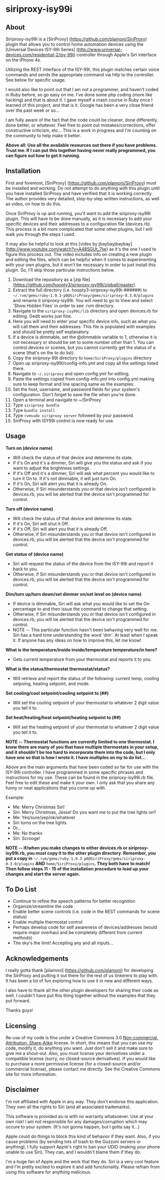 siriproxy-isy99i
================

About
-----

Siriproxy-isy99i is a [SiriProxy] (https://github.com/plamoni/SiriProxy) plugin that allows you to control home automation devices using the [Universal Devices ISY-99i Series] (http://www.universal-devices.com/residential-2/isy-99i) controller through Apple's Siri interface on the iPhone 4s.

Utilizing the REST interface of the ISY-99i, this plugin matches certain voice commands and sends the appropriate command via http to the controller.  See below for specific usage.

I would also like to point out that I am not a programmer, and haven't coded in Ruby before, so go easy on me.  I've done some php coding (more like hacking) and that is about it.  I gave myself a crash course in Ruby once I learned of this project, and that is it.  Google has been a very close friend over the past week or so...

I am fully aware of the fact that the code could be cleaner, done differently, done better, or whatever.  Feel free to point out mistakes/corrections, offer constructive criticism, etc... This is a work in progress and I'm counting on the community to help make it better.

**Above all: Use all the available resources out there if you have problems.  Trust me.  If I can put this together having never really programmed, you can figure out how to get it running.**

Installation
------------

First and foremost, [SiriProxy] (https://github.com/plamoni/SiriProxy) must be installed and working.  Do not attempt to do anything with this plugin until you have installed SiriProxy and have verified that it is working correctly.  The author provides very detailed, step-by-step written instructions, as well as video, on how to do this.  

Once SiriProxy is up and running, you'll want to add the siriproxy-isy99i plugin.  This will have to be done manually, as it is necessary to add your specific devices and their addresses to a configuration file (devices.rb).  This process is a bit more complicated that some other plugins, but I will walk you through the steps I used.  

It may also be helpful to look at this [video by jbaybayjbaybay] (http://www.youtube.com/watch?v=A48SGUt_7lw) as it's the one I used to figure this process out.  The video includes info on creating a new plugin and editing the files, which can be helpful when it comes to experimenting with your own plugins, but it won't be necessary in order to just install this plugin.  So, I'll skip those particular instructions below.

1.  Download the repository as a [zip file] (https://github.com/hoopty3/siriproxy-isy99i/zipball/master).
2.  Extract the full directory (i.e. hoopty3-siriproxy-isy99i-######) to `~/.rvm/gems/ruby-1.9.3-p0@SiriProxy/gems/siriproxy-0.3.0/plugins` and rename it siriproxy-isy99i. You will need to go to View and select 'Show Hidden Files' in order to see .rvm directory.
3.  Navigate to the `siriproxy-isy99i/lib` directory and open devices.rb for editing.  Gedit works just fine.
4.  Here you will need to enter your specific device info, such as what you will call them and their addresses.  This file is populated with examples and should be pretty self explanatory.  
5.  If a device is dimmable, set the @dimmable variable to 1, otherwise it is not necessary or should be set to some number other than 1.  You can control devices or scenes, but you cannot currently get the status of a scene (that's on the to do list).
6.  Copy the siriproxy-99i directory to `home/SiriProxy/plugins` directory
7.  Open up siriproxy-isy99i/config-info.yml and copy all the settings listed there.
8.  Navigate to `~/.siriproxy` and open config.yml for editing.
9.  Paste the settings copied from config-info.yml into config.yml making sure to keep format and line spacing same as the examples.  
10. Set the host, username, and password fields for your system's configuration.  Don't forget to save the file when you're done.
11. Open a terminal and navigate to ~/SiriProxy
12. Type `siriproxy bundle` <enter>
13. Type `bundle install` <enter>
14. Type `rvmsudo siriproxy server` <enter> followed by your password.
15. SiriProxy with ISY99i control is now ready for use.

Usage
-----

**Turn on (device name)**

- Will check the status of that device and determine its state.  
- If it's On and it's a dimmer, Siri will give you the status and ask if you want to adjust the brightness settings.  
- If it's Off and it's a dimmer, Siri will ask what percent you would like to turn it On to.  It it's not dimmable, it will just turn On.
- If it's On, Siri will alert you that it is already On.
- Otherwise, if Siri misunderstands you or that device isn't configured in devices.rb, you will be alerted that the device isn't programmed for control.

**Turn off (device name)**

- Will check the status of that device and determine its state.  
- If it's On, Siri will shut it Off.  
- If it's Off, Siri will alert you that it is already Off.
- Otherwise, if Siri misunderstands you or that device isn't configured in devices.rb, you will be alerted that the device isn't programmed for control.

**Get status of (device name)**

- Siri will request the status of the device from the ISY-99i and report it back to you.
- Otherwise, if Siri misunderstands you or that device isn't configured in devices.rb, you will be alerted that the device isn't programmed for control.

**Dim/turn up/turn down/set dimmer on/set level on (device name)**

- If device is dimmable, Siri will ask what you would like to set the On percentage to and then issue the command to change that setting.
- Otherwise, if Siri misunderstands you or that device isn't configured in devices.rb, you will be alerted that the device isn't programmed for control.
- NOTE -- This particular function hasn't been behaving very well for me.  Siri has a hard time understanding the word 'dim'.  At least when I speak it.  If anyone has any ideas on how to improve this, let me know!

**What is the temperature/inside inside/temperature temperature/in here?**

- Gets current temperature from your thermostat and reports it to you.

**What is the status/thermostat thermostat/status?**

- Will retrieve and report the status of the following: current temp, cooling setpoing, heating setpoint, and mode.

**Set cooling/cool setpoint/cooling setpoint to (##)**

- Will set the cooling setpoint of your thermostat to whatever 2 digit value you tell it to.

**Set heat/heating/heat setpoint/heating setpoint to (##)**

- Will set the heating setpoint of your thermostat to whatever 2 digit value you tell it to.

**NOTE -- Thermostat functions are currently limited to one thermostat.  I know there are many of you that have multiple thermostats in your setup, and it shouldn't be too hard to incorporate them into the code, but I only have one so that is how I wrote it.  I have multiples on my to do list...**

Above are the main arguments that have been coded so far for use with the ISY-99i controller.  I have programmed in some specific phrases and instructions for my use.  These can be found in the siriproxy-isy99i.rb file.  Feel free to edit these and make it your own.  I only ask that you share any funny or neat applications that you come up with.

Example:

- Me:  Merry Christmas Siri!
- Siri: Merry Christmas, Jesse!  Do you want me to put the tree lights on?
- Me: Yes/sure/yep/ok/whatever
- Siri turns on the tree lights.
- Or...
- Me: No thanks
- Siri: Scrooge!

**NOTE -- If/when you make changes to either devices.rb or siriproxy-isy99i.rb, you must copy it to the other plugin directory.  Remember, you put a copy in** `~/.rvm/gems/ruby-1.9.3-p0@SiriProxy/gems/siriproxy-0.3.0/plugins` **AND** `home/SiriProxy/plugins`**.  They both have to match!  Then follow steps 11 - 15 of the installation procedure to load up your changes and start the server again.**

To Do List
----------

- Continue to refine the speech patterns for better recognition
- Organize/streamline the code
- Enable better scene controls (i.e. code in the REST commands for scene status)
- Enable multiple thermostat control
- Perhaps develop code for self awareness of devices/addresses (would require major overhaul and be completely different from current methods)
- The sky's the limit!  Accepting any and all inputs...

Acknowledgements
----------------

I really gotta thank [plamoni] (https://github.com/plamoni) for developing the SiriProxy and putting it out there for the rest of us tinkerers to play with.  It has been a lot of fun exploring how to use it in new and different ways.

I also have to thank all the other plugin developers for sharing their code as well.  I couldn't have put this thing together without the examples that they put forward.

Thanks guys!

Licensing
---------

Re-use of my code is fine under a Creative Commons 3.0 [Non-commercial, Attribution, Share-Alike](http://creativecommons.org/licenses/by-nc-sa/3.0/) license. In short, this means that you can use my code, modify it, do anything you want. Just don't sell it and make sure to give me a shout-out. Also, you must license your derivatives under a compatible license (sorry, no closed-source derivatives). If you would like to purchase a more permissive license (for a closed-source and/or commercial license), please contact me directly. See the Creative Commons site for more information.


Disclaimer
----------

I'm not affiliated with Apple in any way. They don't endorse this application. They own all the rights to Siri (and all associated trademarks). 

This software is provided as-is with no warranty whatsoever. Use at your own risk!  I am not responsible for any damages/corruption which may occure to your system.  (It's not gonna happen, but I gotta say it...)

Apple could do things to block this kind of behavior if they want. Also, if you cause problems (by sending lots of trash to the Guzzoni servers or anything), I fully support Apple's right to ban your UDID (making your phone unable to use Siri). They can, and I wouldn't blame them if they do.

I'm a huge fan of Apple and the work that they do. Siri is a very cool feature and I'm pretty excited to explore it and add functionality. Please refrain from using this software for anything malicious.
